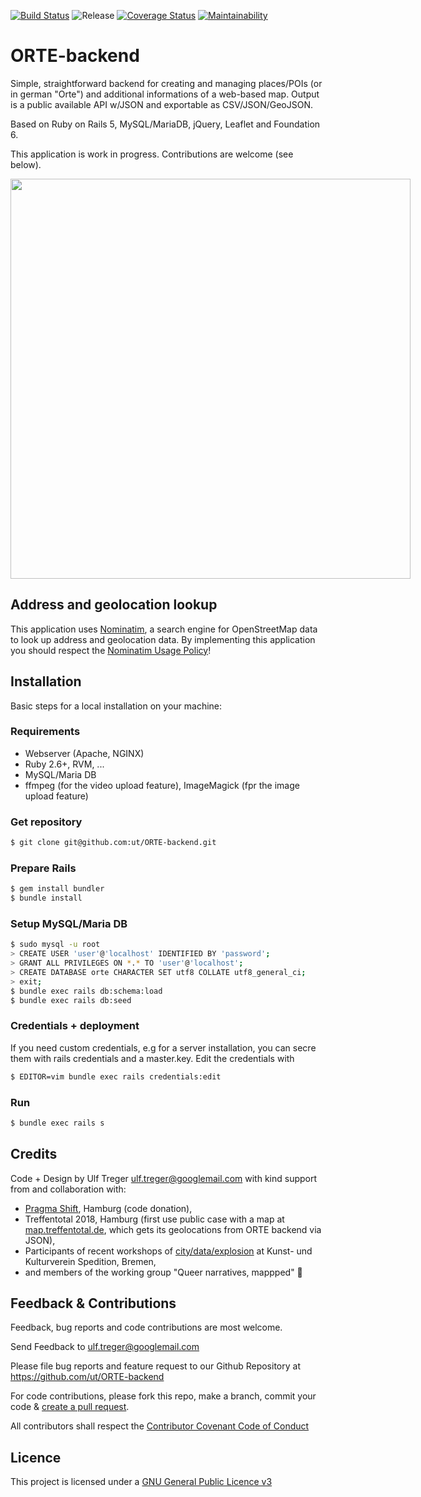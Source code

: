 [![Build Status](https://travis-ci.com/ut/ORTE-backend.svg?branch=main)](https://travis-ci.com/ut/ORTE-backend) ![Release](https://img.shields.io/badge/tag-v0.5-blue.svg) [![Coverage Status](https://coveralls.io/repos/github/ut/ORTE-backend/badge.svg?branch=main)](https://coveralls.io/github/ut/ORTE-backend?branch=main) [![Maintainability](https://api.codeclimate.com/v1/badges/ab3d16e763664a942d72/maintainability)](https://codeclimate.com/github/ut/ORTE-backend/maintainability)


# ORTE-backend

Simple, straightforward backend for creating and managing places/POIs (or in german "Orte") and additional informations of a web-based map. Output is a public available API w/JSON and exportable as CSV/JSON/GeoJSON.

Based on Ruby on Rails 5, MySQL/MariaDB, jQuery, Leaflet and Foundation 6.

This application is work in progress. Contributions are welcome (see below).

<img src="https://raw.githubusercontent.com/ut/ORTE-backend/main/app/assets/images/ORTE-sample-map2-overview.jpg" style="max-width: 640px" width="640" />

## Address and geolocation lookup

This application uses [Nominatim](https://nominatim.openstreetmap.org/), a search engine for OpenStreetMap data to look up address and geolocation data. By implementing this application you should respect the [Nominatim Usage Policy](https://operations.osmfoundation.org/policies/nominatim/)!

## Installation

Basic steps for a local installation on your machine:

### Requirements

* Webserver (Apache, NGINX)
* Ruby 2.6+, RVM, ...
* MySQL/Maria DB
* ffmpeg (for the video upload feature), ImageMagick (fpr the image upload feature)

### Get repository

```bash
$ git clone git@github.com:ut/ORTE-backend.git
```
### Prepare Rails

```bash
$ gem install bundler
$ bundle install
```

### Setup MySQL/Maria DB

```bash
$ sudo mysql -u root
> CREATE USER 'user'@'localhost' IDENTIFIED BY 'password';
> GRANT ALL PRIVILEGES ON *.* TO 'user'@'localhost';
> CREATE DATABASE orte CHARACTER SET utf8 COLLATE utf8_general_ci;
> exit;
$ bundle exec rails db:schema:load
$ bundle exec rails db:seed
```

### Credentials + deployment

If you need custom credentials, e.g for a server installation, you can secre them with rails credentials and a master.key. Edit the credentials with

```bash
$ EDITOR=vim bundle exec rails credentials:edit
```



### Run

```bash
$ bundle exec rails s
```

## Credits

Code + Design by Ulf Treger <ulf.treger@googlemail.com> with kind support from and collaboration with:

* [Pragma Shift](https://www.pragma-shift.net/), Hamburg (code donation),
* Treffentotal 2018, Hamburg (first use public case with a map at [map.treffentotal.de](https://map.treffentotal.de), which gets its geolocations from ORTE backend via JSON),
* Participants of recent workshops of [city/data/explosion](https://citydataexplosion.tumblr.com/) at Kunst- und Kulturverein Spedition, Bremen,
* and members of the working group "Queer narratives, mappped" 💖

## Feedback & Contributions

Feedback, bug reports and code contributions are most welcome.

Send Feedback to ulf.treger@googlemail.com

Please file bug reports and feature request to our Github Repository at https://github.com/ut/ORTE-backend

For code contributions, please fork this repo, make a branch, commit your code & [create a pull request](https://help.github.com/en/articles/creating-a-pull-request).

All contributors shall respect the [Contributor Covenant Code of Conduct](https://github.com/ut/ORTE-backend/blob/main/CODE_OF_CONDUCT.md)


## Licence

This project is licensed under a [GNU General Public Licence v3](https://github.com/ut/ORTE-backend/blob/master/LICENSE)
